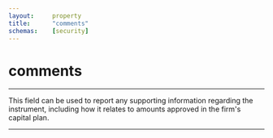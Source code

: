 ```yaml
---
layout:     property
title:      "comments"
schemas:    [security]
---
```


# comments

---

This field can be used to report any supporting information regarding the instrument, including how it relates to amounts approved in the firm's capital plan.

--- 